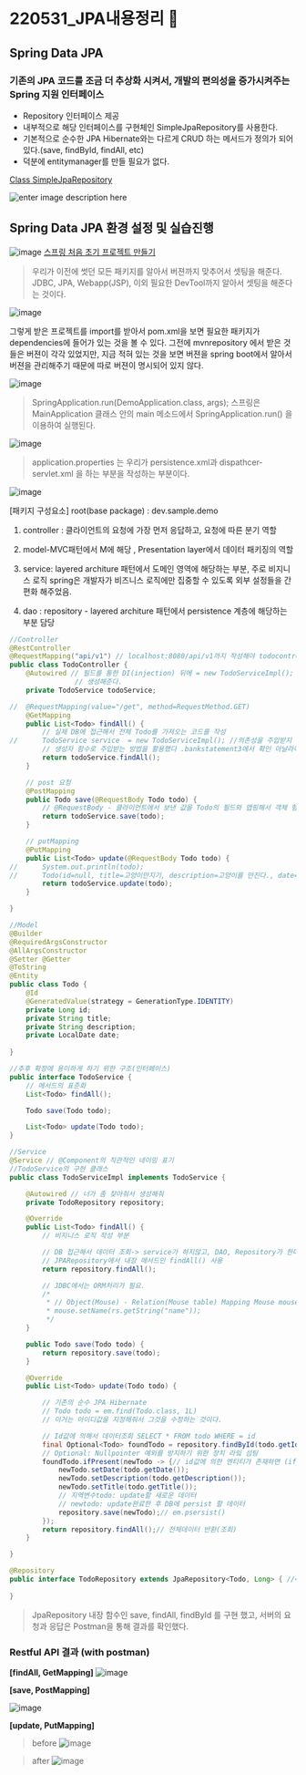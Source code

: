 ﻿# 220531_JPA내용정리 :memo:

## Spring Data JPA 

### 기존의 JPA 코드를 조금 더 추상화 시켜서, 개발의 편의성을 증가시켜주는 Spring 지원 인터페이스
* Repository 인터페이스 제공
* 내부적으로 해당 인터페이스를 구현체인 SimpleJpaRepository를 사용한다.
* 기본적으로 순수한 JPA Hibernate와는 다르게 CRUD 하는 메서드가 정의가 되어있다.(save, findById, findAll, etc)
* 덕분에 entitymanager를 만들 필요가 없다.

[Class SimpleJpaRepository](https://docs.spring.io/spring-data/data-jpa/docs/current/api/org/springframework/data/jpa/repository/support/SimpleJpaRepository.html)

![enter image description here](https://suhwan.dev/images/jpa_hibernate_repository/overall_design.png)

##  Spring Data JPA 환경 설정 및 실습진행
![image](https://user-images.githubusercontent.com/85923524/171163786-1dce8e68-bde6-48a3-8069-3c83c011b13c.png)
[스프링 처음 초기 프로젝트 만들기](https://start.spring.io/)

> 우리가 이전에 썻던 모든 패키지를 알아서 버젼까지 맞추어서 셋팅을 해준다.   
> JDBC, JPA, Webapp(JSP), 이외 필요한 DevTool까지 알아서 셋팅을 해준다는 것이다.   

![image](https://user-images.githubusercontent.com/85923524/171164703-18bf70a6-e264-4d74-b33f-b331ab6977c3.png)


그렇게 받은 프로젝트를 import를 받아서 pom.xml을 보면 필요한 패키지가 dependencies에 들어가 있는 것을 볼 수 있다. 그전에 mvnrepository 에서 받은 것들은 버젼이 각각 있었지만, 지금 적혀 있는 것을 보면 버젼을 spring boot에서 알아서 버젼을 관리해주기 때문에 따로 버젼이 명시되어 있지 않다.   


![image](https://user-images.githubusercontent.com/85923524/171166204-3e400045-4ccf-4260-879c-7f01acb49510.png)

>SpringApplication.run(DemoApplication.class, args);
>스프링은 MainApplication 클래스 안의 main 메소드에서 SpringApplication.run() 을 이용하여 실행된다.

![image](https://user-images.githubusercontent.com/85923524/171166374-53342e4c-c8c1-4ec8-98b9-863ba50d1ff2.png)

>application.properties 는 우리가 persistence.xml과 dispathcer-servlet.xml 을 하는 부분을 작성하는 부분이다.

![image](https://user-images.githubusercontent.com/85923524/171167039-ac38b4e3-5bf5-411a-a626-398b38632c82.png)

[패키지 구성요소]
root(base package) : dev.sample.demo

1. controller : 클라이언트의 요청에 가장 먼저 응답하고, 요청에 따른 분기 역할   

2. model-MVC패턴에서 M에 해당 , Presentation layer에서 데이터 패키징의 역할   

3. service: layered architure 패턴에서 도메인 영역에 해당하는 부분, 주로 비지니스 로직
	spring은 개발자가 비즈니스 로직에만 집중할 수 있도록 외부 설정들을 간편화 해주었음.
		
4. dao : repository - layered architure 패턴에서 persistence 계층에 해당하는 부분 담당

```java
//Controller
@RestController
@RequestMapping("api/v1") // localhost:8080/api/v1까지 작성해야 todocontroller에 접근할 수 있음. baseUrl임
public class TodoController {
	@Autowired // 필드를 통한 DI(injection) 뒤에 = new TodoServiceImpl(); 생기는 것과 동일하다. 컨테이너에 연결해서 자동으로
				// 생성해준다.
	private TodoService todoService;

//	@RequestMapping(value="/get", method=RequestMethod.GET)
	@GetMapping
	public List<Todo> findAll() {
		// 실제 DB에 접근해서 전체 Todo를 가져오는 코드를 작성
//		TodoService service  = new TodoServiceImpl(); //의존성을 주입받지 않은 방법
		// 생성자 함수로 주입받는 방법을 활용했다 .bankstatement3에서 확인 아날라이져에서 파서를 필요로 했고, 그것을 매개변수로 받았다.
		return todoService.findAll();
	}

	// post 요청
	@PostMapping
	public Todo save(@RequestBody Todo todo) {
		// @RequestBody - 클라이언트에서 보낸 값을 Todo의 필드와 맵핑해서 객체 형태로 바인딩
		return todoService.save(todo);
	}

	// putMapping
	@PutMapping
	public List<Todo> update(@RequestBody Todo todo) {
//		System.out.println(todo);
//		Todo(id=null, title=고양이만지기, description=고양이를 만진다., date=2022-05-31)
		return todoService.update(todo);
	}

}
```


```java
//Model
@Builder
@RequiredArgsConstructor
@AllArgsConstructor
@Setter @Getter
@ToString
@Entity
public class Todo {
	@Id
	@GeneratedValue(strategy = GenerationType.IDENTITY)
	private Long id;
	private String title;
	private String description;
	private LocalDate date;
	
}
```

```java
//추후 확장에 용이하게 하기 위한 구조(인터페이스)
public interface TodoService {
	// 메서드의 표준화
	List<Todo> findAll();

	Todo save(Todo todo);

	List<Todo> update(Todo todo);
}
```

```java
//Service
@Service // @Component의 직관적인 네이밍 표기
//TodoService의 구현 클래스 
public class TodoServiceImpl implements TodoService {

	@Autowired // 너가 좀 찾아줘서 생성해줘
	private TodoRepository repository;

	@Override
	public List<Todo> findAll() {
		// 비지니스 로직 작성 부분

		// DB 접근해서 데이터 조회-> service가 하지않고, DAO, Repository가 한다.
		// JPARepository에서 내장 메서드인 findAll() 사용
		return repository.findAll();

		// JDBC에서는 ORM처리가 필요.
		/*
		 * // Object(Mouse) - Relation(Mouse table) Mapping Mouse mouse = new Mouse();
		 * mouse.setName(rs.getString("name"));
		 */
	}

	public Todo save(Todo todo) {
		return repository.save(todo);
	}

	@Override
	public List<Todo> update(Todo todo) {

		// 기존의 순수 JPA Hibernate
		// Todo todo = em.find(Todo.class, 1L)
		// 이거는 아이디값을 지정해줘서 그것을 수정하는 것이다.

		// Id값에 의해서 데이터조회 SELECT * FROM todo WHERE = id
		final Optional<Todo> foundTodo = repository.findById(todo.getId());
		// Optional: Nullpointer 예외를 방지하기 위한 장치 라잌 섬팅
		foundTodo.ifPresent(newTodo -> {// id값에 의한 엔티티가 존재하면 (ifpresent)
			newTodo.setDate(todo.getDate());
			newTodo.setDescription(todo.getDescription());
			newTodo.setTitle(todo.getTitle());
			// 지역변수todo: update할 새로운 데이터
			// newtodo: update완료한 후 DB에 persist 할 데이터
			repository.save(newTodo);// em.psersist()
		});
		return repository.findAll();// 전체데이터 반환(조회)
	}

}
```


```java
@Repository
public interface TodoRepository extends JpaRepository<Todo, Long> { //<엔티티이름, id 타입>
	
}
```
>JpaRepository 내장 함수인 save, findAll, findById 를 구현 했고, 서버의 요청과 응답은 Postman을 통해 결과를 확인했다.


### Restful API 결과 (with postman)

**[findAll, GetMapping]**
![image](https://user-images.githubusercontent.com/85923524/171170454-3ad67c17-b357-4078-bd3f-36b89f441609.png)

**[save, PostMapping]**

![image](https://user-images.githubusercontent.com/85923524/171171022-e2f438c7-8919-4a86-bfdc-227957ba1c0e.png)

**[update, PutMapping]**
>before
![image](https://user-images.githubusercontent.com/85923524/171171486-63a545c4-7573-4c50-b01f-3f7da0afe05b.png)

>after
![image](https://user-images.githubusercontent.com/85923524/171171730-96600389-995d-46dd-b644-495439b4d203.png)

